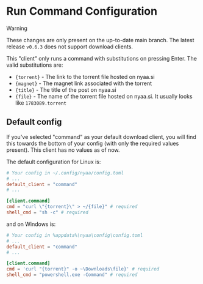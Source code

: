 # Run Command Configuration

> [!WARNING]
> These changes are only present on the up-to-date main branch. The latest release `v0.6.3` does not support download clients.

This "client" only runs a command with substitutions on pressing Enter. The valid substitutions are:
- `{torrent}` - The link to the torrent file hosted on nyaa.si
- `{magnet}` - The magnet link associated with the torrent
- `{title}` - The title of the post on nyaa.si
- `{file}` - The name of the torrent file hosted on nyaa.si. It usually looks like `1783089.torrent`


## Default config
If you've selected "command" as your default download client, you will find this towards the bottom of your config (with only the required values present). This client has no values as of now.

The default configuration for Linux is:

```toml
# Your config in ~/.config/nyaa/config.toml
# ...
default_client = "command"
# ...

[client.command]
cmd = "curl \"{torrent}\" > ~/{file}" # required
shell_cmd = "sh -c" # required
```

and on Windows is:

```toml
# Your config in %appdata%\nyaa\config\config.toml
# ...
default_client = "command"
# ...

[client.command]
cmd = 'curl "{torrent}" -o ~\Downloads\file}' # required
shell_cmd = "powershell.exe -Command" # required
```
